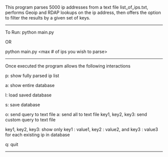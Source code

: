 This program parses 5000 ip addresses from a text file list_of_ips.txt,
performs Geoip and RDAP lookups on the ip address, then offers the option to filter
the results by a given set of keys.
___________________________________________________________
To Run:
python main.py

OR

python main.py <max # of ips you wish to parse>
___________________________________________________________
Once executed the program allows the following interactions

p: show fully parsed ip list

a: show entire database

l: load saved database

s: save database

o: send query to text file
      a: send all to text file
      key1, key2, key3:  send custom query to text file

key1, key2, key3:     show only key1 : value1, key2 : value2, and key3 : value3 for each existing ip in database


q: quit
___________________________________________________________
